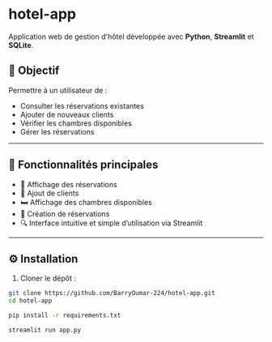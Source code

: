 # hotel-app

Application web de gestion d'hôtel développée avec **Python**, **Streamlit** et **SQLite**.

## 🎯 Objectif

Permettre à un utilisateur de :
- Consulter les réservations existantes
- Ajouter de nouveaux clients
- Vérifier les chambres disponibles
- Gérer les réservations

---

## 🚀 Fonctionnalités principales

- 🧾 Affichage des réservations
- 🧍 Ajout de clients
- 🛏️ Affichage des chambres disponibles
- 📅 Création de réservations
- 🔍 Interface intuitive et simple d’utilisation via Streamlit

---

## ⚙️ Installation

1. Cloner le dépôt :

```bash
git clone https://github.com/BarryOumar-224/hotel-app.git
cd hotel-app

pip install -r requirements.txt

streamlit run app.py
